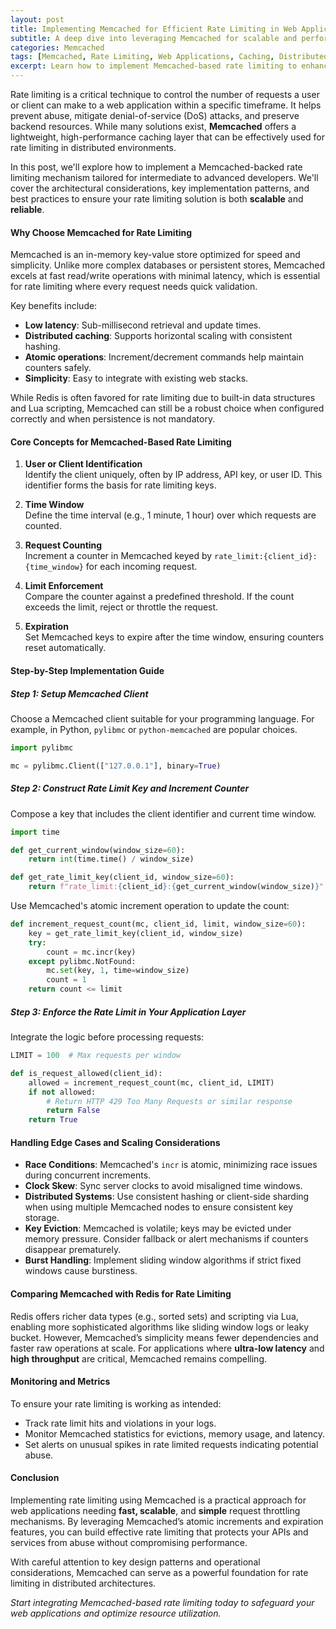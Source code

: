 ```yaml
---
layout: post  
title: Implementing Memcached for Efficient Rate Limiting in Web Applications  
subtitle: A deep dive into leveraging Memcached for scalable and performant rate limiting solutions in modern web apps  
categories: Memcached  
tags: [Memcached, Rate Limiting, Web Applications, Caching, Distributed Systems, Performance Optimization]  
excerpt: Learn how to implement Memcached-based rate limiting to enhance your web application's scalability and protect against abuse with detailed technical insights and practical examples.  
---
```

Rate limiting is a critical technique to control the number of requests a user or client can make to a web application within a specific timeframe. It helps prevent abuse, mitigate denial-of-service (DoS) attacks, and preserve backend resources. While many solutions exist, **Memcached** offers a lightweight, high-performance caching layer that can be effectively used for rate limiting in distributed environments.

In this post, we'll explore how to implement a Memcached-backed rate limiting mechanism tailored for intermediate to advanced developers. We'll cover the architectural considerations, key implementation patterns, and best practices to ensure your rate limiting solution is both **scalable** and **reliable**.

#### Why Choose Memcached for Rate Limiting

Memcached is an in-memory key-value store optimized for speed and simplicity. Unlike more complex databases or persistent stores, Memcached excels at fast read/write operations with minimal latency, which is essential for rate limiting where every request needs quick validation.

Key benefits include:

- **Low latency**: Sub-millisecond retrieval and update times.
- **Distributed caching**: Supports horizontal scaling with consistent hashing.
- **Atomic operations**: Increment/decrement commands help maintain counters safely.
- **Simplicity**: Easy to integrate with existing web stacks.

While Redis is often favored for rate limiting due to built-in data structures and Lua scripting, Memcached can still be a robust choice when configured correctly and when persistence is not mandatory.

#### Core Concepts for Memcached-Based Rate Limiting

1. **User or Client Identification**  
   Identify the client uniquely, often by IP address, API key, or user ID. This identifier forms the basis for rate limiting keys.

2. **Time Window**  
   Define the time interval (e.g., 1 minute, 1 hour) over which requests are counted.

3. **Request Counting**  
   Increment a counter in Memcached keyed by `rate_limit:{client_id}:{time_window}` for each incoming request.

4. **Limit Enforcement**  
   Compare the counter against a predefined threshold. If the count exceeds the limit, reject or throttle the request.

5. **Expiration**  
   Set Memcached keys to expire after the time window, ensuring counters reset automatically.

#### Step-by-Step Implementation Guide

##### Step 1: Setup Memcached Client

Choose a Memcached client suitable for your programming language. For example, in Python, `pylibmc` or `python-memcached` are popular choices.

```python
import pylibmc

mc = pylibmc.Client(["127.0.0.1"], binary=True)
```

##### Step 2: Construct Rate Limit Key and Increment Counter

Compose a key that includes the client identifier and current time window.

```python
import time

def get_current_window(window_size=60):
    return int(time.time() / window_size)

def get_rate_limit_key(client_id, window_size=60):
    return f"rate_limit:{client_id}:{get_current_window(window_size)}"
```

Use Memcached's atomic increment operation to update the count:

```python
def increment_request_count(mc, client_id, limit, window_size=60):
    key = get_rate_limit_key(client_id, window_size)
    try:
        count = mc.incr(key)
    except pylibmc.NotFound:
        mc.set(key, 1, time=window_size)
        count = 1
    return count <= limit
```

##### Step 3: Enforce the Rate Limit in Your Application Layer

Integrate the logic before processing requests:

```python
LIMIT = 100  # Max requests per window

def is_request_allowed(client_id):
    allowed = increment_request_count(mc, client_id, LIMIT)
    if not allowed:
        # Return HTTP 429 Too Many Requests or similar response
        return False
    return True
```

#### Handling Edge Cases and Scaling Considerations

- **Race Conditions**: Memcached's `incr` is atomic, minimizing race issues during concurrent increments.
- **Clock Skew**: Sync server clocks to avoid misaligned time windows.
- **Distributed Systems**: Use consistent hashing or client-side sharding when using multiple Memcached nodes to ensure consistent key storage.
- **Key Eviction**: Memcached is volatile; keys may be evicted under memory pressure. Consider fallback or alert mechanisms if counters disappear prematurely.
- **Burst Handling**: Implement sliding window algorithms if strict fixed windows cause burstiness.

#### Comparing Memcached with Redis for Rate Limiting

Redis offers richer data types (e.g., sorted sets) and scripting via Lua, enabling more sophisticated algorithms like sliding window logs or leaky bucket. However, Memcached’s simplicity means fewer dependencies and faster raw operations at scale. For applications where **ultra-low latency** and **high throughput** are critical, Memcached remains compelling.

#### Monitoring and Metrics

To ensure your rate limiting is working as intended:

- Track rate limit hits and violations in your logs.
- Monitor Memcached statistics for evictions, memory usage, and latency.
- Set alerts on unusual spikes in rate limited requests indicating potential abuse.

#### Conclusion

Implementing rate limiting using Memcached is a practical approach for web applications needing **fast, scalable**, and **simple** request throttling mechanisms. By leveraging Memcached’s atomic increments and expiration features, you can build effective rate limiting that protects your APIs and services from abuse without compromising performance.

With careful attention to key design patterns and operational considerations, Memcached can serve as a powerful foundation for rate limiting in distributed architectures.

*Start integrating Memcached-based rate limiting today to safeguard your web applications and optimize resource utilization.*
